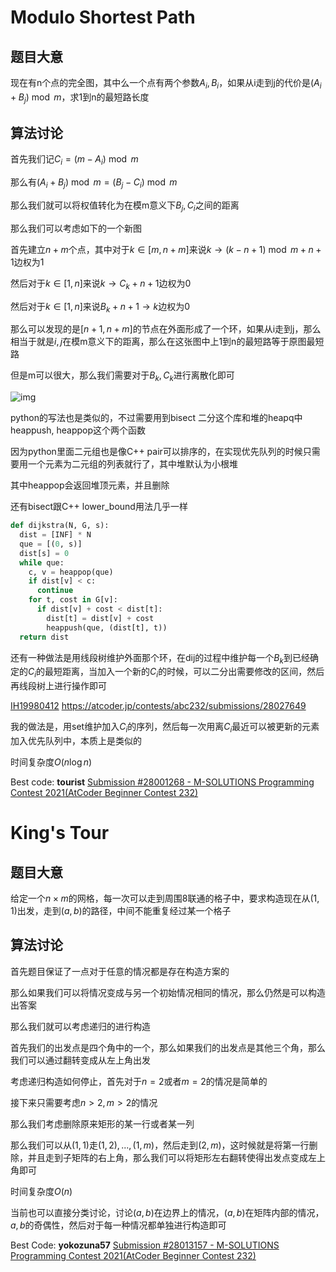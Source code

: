 # **Modulo Shortest Path** 

## 题目大意

现在有n个点的完全图，其中么一个点有两个参数$A_i,B_i$，如果从i走到j的代价是$(A_i+B_j)\bmod m$，求1到n的最短路长度

## 算法讨论

首先我们记$C_i=(m-A_i)\bmod m$

那么有$(A_i+B_j)\bmod m=(B_j-C_i)\bmod m$

那么我们就可以将权值转化为在模m意义下$B_j,C_i$之间的距离

那么我们可以考虑如下的一个新图

首先建立$n+m$个点，其中对于$k\in [m,n+m]$来说$k\rightarrow (k-n+1)\bmod m+n+1$边权为1

然后对于$k\in [1,n]$来说$k\rightarrow C_k+n+1$边权为0

然后对于$k\in [1,n]$来说$B_k+n+1\rightarrow k$边权为0

那么可以发现的是$[n+1,n+m]$的节点在外面形成了一个环，如果从i走到j，那么相当于就是$i,j$在模m意义下的距离，那么在这张图中上1到n的最短路等于原图最短路

但是m可以很大，那么我们需要对于$B_k,C_k$进行离散化即可

![img](https://img.atcoder.jp/ghi/5ac095c5d7ec884a344ab6d795def1b1.png)

python的写法也是类似的，不过需要用到bisect 二分这个库和堆的heapq中heappush, heappop这个两个函数

因为python里面二元组也是像C++ pair可以排序的，在实现优先队列的时候只需要用一个元素为二元组的列表就行了，其中堆默认为小根堆

其中heappop会返回堆顶元素，并且删除

还有bisect跟C++ lower_bound用法几乎一样

```python
def dijkstra(N, G, s):
  dist = [INF] * N
  que = [(0, s)]
  dist[s] = 0
  while que:
    c, v = heappop(que)
    if dist[v] < c:
      continue
    for t, cost in G[v]:
      if dist[v] + cost < dist[t]:
        dist[t] = dist[v] + cost
        heappush(que, (dist[t], t))
  return dist
```



还有一种做法是用线段树维护外面那个环，在dij的过程中维护每一个$B_k$到已经确定的$C_i$的最短距离，当加入一个新的$C_i$的时候，可以二分出需要修改的区间，然后再线段树上进行操作即可

[IH19980412](https://atcoder.jp/users/IH19980412) https://atcoder.jp/contests/abc232/submissions/28027649

我的做法是，用set维护加入$C_i$的序列，然后每一次用离$C_i$最近可以被更新的元素加入优先队列中，本质上是类似的

时间复杂度$O(n\log n)$

Best code: **tourist** [Submission #28001268 - M-SOLUTIONS Programming Contest 2021(AtCoder Beginner Contest 232)](https://atcoder.jp/contests/abc232/submissions/28001268)

# **King's Tour**

## 题目大意

给定一个$n\times m$的网格，每一次可以走到周围8联通的格子中，要求构造现在从$(1,1)$出发，走到$(a,b)$的路径，中间不能重复经过某一个格子

## 算法讨论

首先题目保证了一点对于任意的情况都是存在构造方案的

那么如果我们可以将情况变成与另一个初始情况相同的情况，那么仍然是可以构造出答案

那么我们就可以考虑递归的进行构造

首先我们的出发点是四个角中的一个，那么如果我们的出发点是其他三个角，那么我们可以通过翻转变成从左上角出发

考虑递归构造如何停止，首先对于$n=2$或者$m=2$的情况是简单的

接下来只需要考虑$n>2,m>2$的情况

那么我们考虑删除原来矩形的某一行或者某一列

那么我们可以从$(1,1)$走$(1,2),...,(1,m)$，然后走到$(2,m)$，这时候就是将第一行删除，并且走到子矩阵的右上角，那么我们可以将矩形左右翻转使得出发点变成左上角即可

时间复杂度$O(n)$



当前也可以直接分类讨论，讨论$(a,b)$在边界上的情况，$(a,b)$在矩阵内部的情况，$a,b$的奇偶性，然后对于每一种情况都单独进行构造即可

Best Code: **yokozuna57** [Submission #28013157 - M-SOLUTIONS Programming Contest 2021(AtCoder Beginner Contest 232)](https://atcoder.jp/contests/abc232/submissions/28013157)